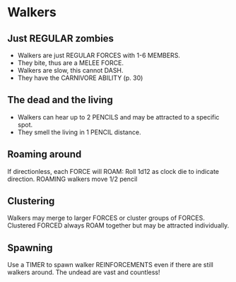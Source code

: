 # Walkers

## Just REGULAR zombies

- Walkers are just REGULAR FORCES with 1-6 MEMBERS.
- They bite, thus are a MELEE FORCE.
- Walkers are slow, this cannot DASH.
- They have the CARNIVORE ABILITY (p. 30)

## The dead and the living

- Walkers can hear up to 2 PENCILS and may be attracted to a specific spot.
- They smell the living in 1 PENCIL distance.

## Roaming around

If directionless, each FORCE will ROAM: Roll 1d12 as clock die to indicate direction. ROAMING walkers move 1/2 pencil

## Clustering

Walkers may merge to larger FORCES or cluster groups of FORCES. Clustered FORCED always ROAM together but may be attracted individually.

## Spawning

Use a TIMER to spawn walker REINFORCEMENTS even if there are still walkers around. The undead are vast and countless!
